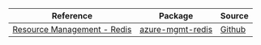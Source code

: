 | Reference | Package | Source |
|---|---|---|
|[Resource Management - Redis](mgmt-redis-readme.md)|[azure-mgmt-redis](https://pypi.org/project/azure-mgmt-redis)|[Github](https://github.com/Azure/azure-sdk-for-python/blob/main/sdk/redis/azure-mgmt-redis)|
